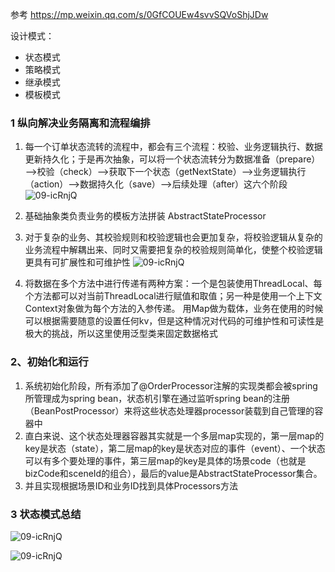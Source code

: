 参考 https://mp.weixin.qq.com/s/0GfCOUEw4svvSQVoShjJDw

设计模式：

- 状态模式
- 策略模式
- 继承模式
- 模板模式

### 1 纵向解决业务隔离和流程编排

  1. 每一个订单状态流转的流程中，都会有三个流程：校验、业务逻辑执行、数据更新持久化；于是再次抽象，可以将一个状态流转分为数据准备（prepare）——>校验（check）——>获取下一个状态（getNextState）——>业务逻辑执行（action）——>数据持久化（save）——>后续处理（after）这六个阶段
![09-icRnjQ](https://gitee.com/drunk_and_happy/oss/raw/master/mypic/statebuilder3.png
)
  2. 基础抽象类负责业务的模板方法拼装 AbstractStateProcessor
  
  3. 对于复杂的业务、其校验规则和校验逻辑也会更加复杂，将校验逻辑从复杂的业务流程中解耦出来、同时又需要把复杂的校验规则简单化，使整个校验逻辑更具有可扩展性和可维护性
  ![09-icRnjQ](https://gitee.com/drunk_and_happy/oss/raw/master/mypic/statebuilder4.png
  )
  
  4. 将数据在多个方法中进行传递有两种方案：一个是包装使用ThreadLocal、每个方法都可以对当前ThreadLocal进行赋值和取值；另一种是使用一个上下文Context对象做为每个方法的入参传递。
  用Map做为载体，业务在使用的时候可以根据需要随意的设置任何kv，但是这种情况对代码的可维护性和可读性是极大的挑战，所以这里使用泛型类来固定数据格式


### 2、初始化和运行
1. 系统初始化阶段，所有添加了@OrderProcessor注解的实现类都会被spring所管理成为spring bean，状态机引擎在通过监听spring bean的注册（BeanPostProcessor）来将这些状态处理器processor装载到自己管理的容器中
2. 直白来说、这个状态处理器容器其实就是一个多层map实现的，第一层map的key是状态（state），第二层map的key是状态对应的事件（event）、一个状态可以有多个要处理的事件，第三层map的key是具体的场景code（也就是bizCode和sceneId的组合），最后的value是AbstractStateProcessor集合。
3. 并且实现根据场景ID和业务ID找到具体Processors方法








### 3 状态模式总结

![09-icRnjQ](https://gitee.com/drunk_and_happy/oss/raw/master/mypic/statebuilder1.png
)


![09-icRnjQ](https://gitee.com/drunk_and_happy/oss/raw/master/mypic/statebuilder2.png
)
